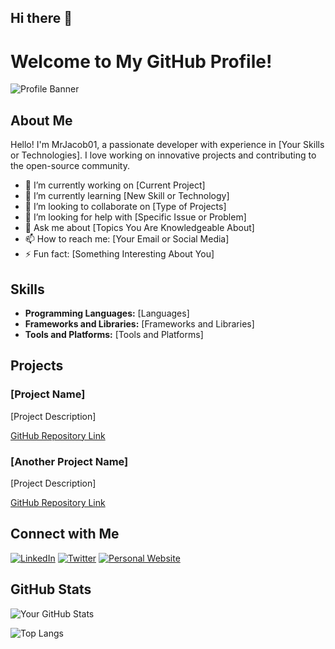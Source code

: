 ## Hi there 👋
# Welcome to My GitHub Profile!

![Profile Banner](https://via.placeholder.com/1200x300.png?text=Welcome+to+My+Profile)

## About Me

Hello! I'm MrJacob01, a passionate developer with experience in [Your Skills or Technologies]. I love working on innovative projects and contributing to the open-source community.

- 🔭 I’m currently working on [Current Project]
- 🌱 I’m currently learning [New Skill or Technology]
- 👯 I’m looking to collaborate on [Type of Projects]
- 🤔 I’m looking for help with [Specific Issue or Problem]
- 💬 Ask me about [Topics You Are Knowledgeable About]
- 📫 How to reach me: [Your Email or Social Media]
- ⚡ Fun fact: [Something Interesting About You]

## Skills

- **Programming Languages:** [Languages]
- **Frameworks and Libraries:** [Frameworks and Libraries]
- **Tools and Platforms:** [Tools and Platforms]

## Projects

### [Project Name]

[Project Description]

[GitHub Repository Link](#)

### [Another Project Name]

[Project Description]

[GitHub Repository Link](#)

## Connect with Me

[![LinkedIn](https://img.shields.io/badge/LinkedIn-0077B5?style=for-the-badge&logo=linkedin&logoColor=white)](https://www.linkedin.com/in/yourprofile)
[![Twitter](https://img.shields.io/badge/Twitter-1DA1F2?style=for-the-badge&logo=twitter&logoColor=white)](https://twitter.com/yourprofile)
[![Personal Website](https://img.shields.io/badge/Website-000000?style=for-the-badge&logo=About.me&logoColor=white)](https://yourwebsite.com)

## GitHub Stats

![Your GitHub Stats](https://github-readme-stats.vercel.app/api?username=MrJacob01&show_icons=true&theme=tokyonight)

![Top Langs](https://github-readme-stats.vercel.app/api/top-langs/?username=MrJacob01&layout=compact&theme=tokyonight)
